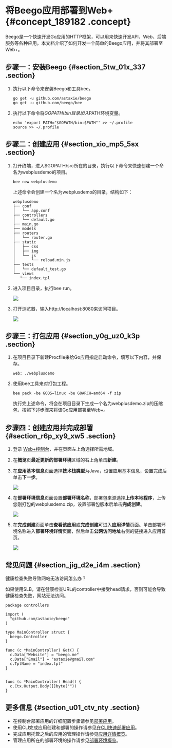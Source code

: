 # 将Beego应用部署到Web+ {#concept_189182 .concept}

Beego是一个快速开发Go应用的HTTP框架，可以用来快速开发API、Web、后端服务等各种应用。本文档介绍了如何开发一个简单的Beego应用，并将其部署至Web+。

## 步骤一：安装Beego {#section_5tw_01x_337 .section}

1.  执行以下命令来安装Beego和工具bee。

    ``` {#codeblock_h9k_r8m_wtw}
    go get -u github.com/astaxie/beego
    go get -u github.com/beego/bee
    ```

2.  执行以下命令将$GOPATH/bin目录加入$PATH环境变量。

    ``` {#codeblock_h4o_k25_2qx}
    echo 'export PATH="$GOPATH/bin:$PATH"' >> ~/.profile
    source >> ~/.profile
    ```


## 步骤二：创建应用 {#section_xio_mp5_5sx .section}

1.  打开终端，进入$GOPATH/src所在的目录，执行以下命令来快速创建一个命名为webplusdemo的项目。

    ``` {#codeblock_v8g_y0c_r87}
    bee new webplusdemo
    ```

    上述命令会创建一个名为webplusdemo的目录，结构如下：

    ``` {#codeblock_vcs_jsq_nn9}
    webplusdemo
    ├── conf
    │   └── app.conf
    ├── controllers
    │   └── default.go
    ├── main.go
    ├── models
    ├── routers
    │   └── router.go
    ├── static
    │   ├── css
    │   ├── img
    │   └── js
    │       └── reload.min.js
    ├── tests
    │   └── default_test.go
    └── views
       └── index.tpl
    ```

2.  进入项目目录，执行bee run。

    ![](http://static-aliyun-doc.oss-cn-hangzhou.aliyuncs.com/assets/img/163211/156578269255403_zh-CN.png)

3.  打开浏览器，输入http://localhost:8080来访问项目。

    ![](http://static-aliyun-doc.oss-cn-hangzhou.aliyuncs.com/assets/img/163211/156578269255404_zh-CN.png)


## 步骤三：打包应用 {#section_y0g_uz0_k3p .section}

1.  在项目目录下新建Procfile来给Go应用指定启动命令，填写以下内容，并保存。

    ``` {#codeblock_tto_d7c_0vf}
    web: ./webplusdemo
    ```

2.  使用bee工具来对打包工程。

    ``` {#codeblock_8yl_pbr_vbu}
    bee pack -be GOOS=linux -be GOARCH=amd64 -f zip
    ```

    执行完上述命令，将会在项目目录下生成一个名为webplusdemo.zip的压缩包，按照下述步骤来将该Go应用部署至Web+。


## 步骤四：创建应用并完成部署 {#section_r6p_xy9_xw5 .section}

1.  登录 [Web+控制台](https://webplus.console.aliyun.com)，并在页面左上角选择所需地域。
2.  在**概览**页**最近更新的部署环境**区域的右上角单击**新建**。
3.  在**应用基本信息**页面选择**技术栈类型**为Java，设置应用基本信息，设置完成后单击**下一步**。

    ![](http://static-aliyun-doc.oss-cn-hangzhou.aliyuncs.com/assets/img/161338/156578269355338_zh-CN.png)

4.  在**部署环境信息**页面设置**部署环境名称**，部署包来源选择**上传本地程序**，上传您刚打包的webplusdemo.zip，设置部署包版本后单击**完成创建**。

    ![](http://static-aliyun-doc.oss-cn-hangzhou.aliyuncs.com/assets/img/161338/156578269355348_zh-CN.png)

5.  在**完成创建**页面单击**查看该应用**或**完成创建**可进入**应用详情**页面。单击部署环境名称进入**部署环境详情**页面，然后单击**公网访问地址**右侧的链接进入应用首页。

    ![](http://static-aliyun-doc.oss-cn-hangzhou.aliyuncs.com/assets/img/161338/156578269355358_zh-CN.png)


## 常见问题 {#section_jig_d2e_i4m .section}

健康检查失败导致网站无法访问怎么办？

如果使用SLB，请在健康检查URL的controller中接受head请求，否则可能会导致健康检查失败，网站无法访问。

``` {#codeblock_n1w_0uu_out}
package controllers

import (
  "github.com/astaxie/beego"
)

type MainController struct {
  beego.Controller
}

func (c *MainController) Get() {
  c.Data["Website"] = "beego.me"
  c.Data["Email"] = "astaxie@gmail.com"
  c.TplName = "index.tpl"
}


func (c *MainController) Head() {
  c.Ctx.Output.Body([]byte(""))
}
```

## 更多信息 {#section_u01_ctv_nty .section}

-   在控制台部署应用的详细配置步骤请参见[部署应用](../DNICMS19100635/ZH-CN_TP_159334_V1.dita)。
-   使用CLI完成应用创建和部署的操作请参见[在CLI快速部署应用](ZH-CN_TP_221972_V2.dita)。
-   完成应用托管之后的应用的管理操作请参见[应用详情概览](../DNICMS19100635/ZH-CN_TP_163214_V1.dita)。
-   管理应用所在的部署环境的操作请参见[部署环境概览](../DNICMS19100636/ZH-CN_TP_163212_V1.dita)。

